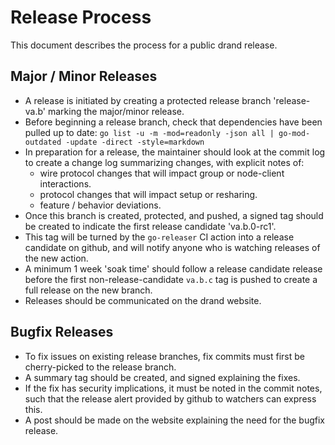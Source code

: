 # Release Process

This document describes the process for a public drand release.

## Major / Minor Releases

* A release is initiated by creating a protected release branch 'release-va.b' marking the major/minor release.
* Before beginning a release branch, check that dependencies have been pulled up to date:
```go list -u -m -mod=readonly -json all | go-mod-outdated -update -direct -style=markdown```
* In preparation for a release, the maintainer should look at the commit log to create a change log summarizing changes, with explicit notes of:
  * wire protocol changes that will impact group or node-client interactions.
  * protocol changes that will impact setup or resharing.
  * feature / behavior deviations.
* Once this branch is created, protected, and pushed, a signed tag should be created to indicate the first release candidate 'va.b.0-rc1'.
* This tag will be turned by the `go-releaser` CI action into a release candidate on github, and will notify anyone who is watching releases of the new action.
* A minimum 1 week 'soak time' should follow a release candidate release before the first non-release-candidate `va.b.c` tag is pushed to create a full release on the new branch.
* Releases should be communicated on the drand website.


## Bugfix Releases

* To fix issues on existing release branches, fix commits must first be cherry-picked to the release branch.
* A summary tag should be created, and signed explaining the fixes.
* If the fix has security implications, it must be noted in the commit notes, such that the release alert provided by github to watchers can express this.
* A post should be made on the website explaining the need for the bugfix release.
